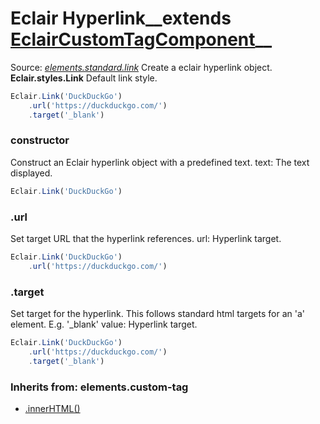 # Eclair Hyperlink__extends [EclairCustomTagComponent](https://github.com/SamGarlick/Eclair/tree/main/docs/elements/custom-tag.md)__<br/>

Source: [_elements.standard.link_](https://github.com/SamGarlick/Eclair/tree/main/src/elements/standard/link.js)
Create a eclair hyperlink object.
**Eclair.styles.Link**  Default link style.
```javascript
Eclair.Link('DuckDuckGo')
    .url('https://duckduckgo.com/')
    .target('_blank')
```
### constructor
Construct an Eclair hyperlink object with a predefined text.
text: The text displayed.
```javascript
Eclair.Link('DuckDuckGo')
```
### .url
Set target URL that the hyperlink references.
url: Hyperlink target.
```javascript
Eclair.Link('DuckDuckGo')
    .url('https://duckduckgo.com/')
```
### .target
Set target for the hyperlink. This follows standard html targets for an 'a' element. E.g. '_blank'
value: Hyperlink target.
```javascript
Eclair.Link('DuckDuckGo')
    .url('https://duckduckgo.com/')
    .target('_blank')
```

### Inherits from: elements.custom-tag
 - [.innerHTML()](https://github.com/SamGarlick/Eclair/tree/main/docs/elements/custom-tag.md#innerHTML)